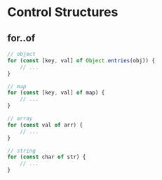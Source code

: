 # Control Structures

## for..of

```js
// object
for (const [key, val] of Object.entries(obj)) {
    // ...
}

// map
for (const [key, val] of map) {
    // ...
}

// array
for (const val of arr) {
    // ...
}

// string
for (const char of str) {
    // ...
}

```